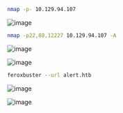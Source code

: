 ``` bash
nmap -p- 10.129.94.107
```
![image](https://github.com/user-attachments/assets/014461c9-360a-4014-886e-0f53523b3b19)

``` bash
nmap -p22,80,12227 10.129.94.107 -A
```
![image](https://github.com/user-attachments/assets/d6af62a4-9e36-4f36-92cf-437d510f665e)

![image](https://github.com/user-attachments/assets/73f3fd1d-e564-40cc-8c4d-3adeacd81db2)

``` bash
feroxbuster --url alert.htb
```
![image](https://github.com/user-attachments/assets/434416e3-f5cb-4216-97a8-c953d6ea5407)

![image](https://github.com/user-attachments/assets/4e88762c-15f4-433d-b1e9-fd20667d1170)
